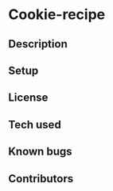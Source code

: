 #  Cookie-recipe

## Description

## Setup

## License

## Tech used

## Known bugs

## Contributors


